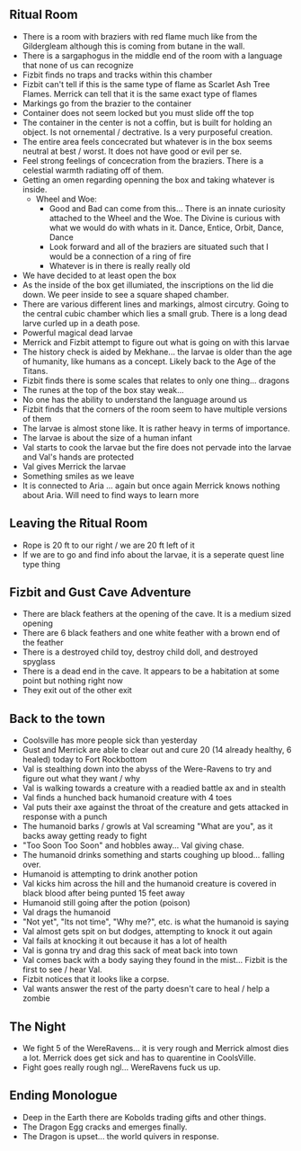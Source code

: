 ## Ritual Room
- There is a room with braziers with red flame much like from the Gildergleam although this is coming from butane in the wall.
- There is a sargaphogus in the middle end of the room with a language that none of us can recognize
- Fizbit finds no traps and tracks within this chamber
- Fizbit can't tell if this is the same type of flame as Scarlet Ash Tree Flames. Merrick can tell that it is the same exact type of flames
- Markings go from the brazier to the container
- Container does not seem locked but you must slide off the top
- The container in the center is not a coffin, but is built for holding an object. Is not ornemental / dectrative. Is a very purposeful creation.
- The entire area feels concecrated but whatever is in the box seems neutral at best / worst. It does not have good or evil per se.
- Feel strong feelings of concecration from the braziers. There is a celestial warmth radiating off of them.
- Getting an omen regarding openning the box and taking whatever is inside.
    - Wheel and Woe: 
        - Good and Bad can come from this... There is an innate curiosity attached to the Wheel and the Woe. The Divine is curious with what we would do with whats in it.
    Dance, Entice, Orbit, Dance, Dance
        - Look forward and all of the braziers are situated such that I would be a connection of a ring of fire
        - Whatever is in there is really really old
- We have decided to at least open the box
- As the inside of the box get illumiated, the inscriptions on the lid die down. We peer inside to see a square shaped chamber.
- There are various different lines and markings, almost circutry. Going to the central cubic chamber which lies a small grub. There is a long dead larve curled up in a death pose.
- Powerful magical dead larvae
- Merrick and Fizbit attempt to figure out what is going on with this larvae
- The history check is aided by Mekhane... the larvae is older than the age of humanity, like humans as a concept. Likely back to the Age of the Titans.
- Fizbit finds there is some scales that relates to only one thing... dragons
- The runes at the top of the box stay weak...
- No one has the ability to understand the language around us
- Fizbit finds that the corners of the room seem to have multiple versions of them
- The larvae is almost stone like. It is rather heavy in terms of importance.
- The larvae is about the size of a human infant
- Val starts to cook the larvae but the fire does not pervade into the larvae and Val's hands are protected
- Val gives Merrick the larvae
- Something smiles as we leave
- It is connected to Aria ... again but once again Merrick knows nothing about Aria. Will need to find ways to learn more

## Leaving the Ritual Room

- Rope is 20 ft to our right / we are 20 ft left of it
- If we are to go and find info about the larvae, it is a seperate quest line type thing

## Fizbit and Gust Cave Adventure

- There are black feathers at the opening of the cave. It is a medium sized opening
- There are 6 black feathers and one white feather with a brown end of the feather
- There is a destroyed child toy, destroy child doll, and destroyed spyglass
- There is a dead end in the cave. It appears to be a habitation at some point but nothing right now
- They exit out of the other exit

## Back to the town

- Coolsville has more people sick than yesterday
- Gust and Merrick are able to clear out and cure 20 (14 already healthy, 6 healed) today to Fort Rockbottom
- Val is stealthing down into the abyss of the Were-Ravens to try and figure out what they want / why
- Val is walking towards a creature with a readied battle ax and in stealth
- Val finds a hunched back humanoid creature with 4 toes
- Val puts their axe against the throat of the creature and gets attacked in response with a punch
- The humanoid barks / growls at Val screaming "What are you", as it backs away getting ready to fight
- "Too Soon Too Soon" and hobbles away... Val giving chase.
- The humanoid drinks something and starts coughing up blood... falling over.
- Humanoid is attempting to drink another potion
- Val kicks him across the hill and the humanoid creature is covered in black blood after being punted 15 feet away
- Humanoid still going after the potion (poison)
- Val drags the humanoid
- "Not yet", "Its not time", "Why me?", etc. is what the humanoid is saying
- Val almost gets spit on but dodges, attempting to knock it out again
- Val fails at knocking it out because it has a lot of health
- Val is gonna try and drag this sack of meat back into town
- Val comes back with a body saying they found in the mist... Fizbit is the first to see / hear Val.
- Fizbit notices that it looks like a corpse.
- Val wants answer the rest of the party doesn't care to heal / help a zombie

## The Night

- We fight 5 of the WereRavens... it is very rough and Merrick almost dies a lot. Merrick does get sick and has to quarentine in CoolsVille.
- Fight goes really rough ngl... WereRavens fuck us up.

## Ending Monologue

- Deep in the Earth there are Kobolds trading gifts and other things.
- The Dragon Egg cracks and emerges finally.
- The Dragon is upset... the world quivers in response.
